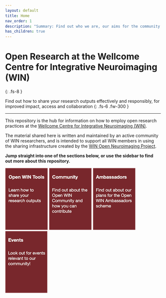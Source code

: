 ```yaml
---
layout: default
title: Home
nav_order: 1
description: "Summary: Find out who we are, our aims for the community and how to get involved!"
has_children: true
---
```


<!-- ![WIN-logo](docs/img/WIN-h100.png) -->



# Open Research at the Wellcome Centre for Integrative Neuroimaging (WIN)
{: .fs-8 }

Find out how to share your research outputs effectively and responsibly, for improved impact, access and collaboration
{: .fs-6 .fw-300 }

---

This repository is the hub for information on how to employ open research practices at the [Wellcome Centre for Integrative Neuroimaging (WIN)](https://www.win.ox.ac.uk).

The material shared here is written and maintained by an active community of WIN researchers, and is intended to support all WIN members in using the sharing infrastructure created by the [WIN Open Neuroimaging Project](https://www.win.ox.ac.uk/open-neuroimaging).

**Jump straight into one of the sections below, or use the sidebar to find out more about this repository.**

[![tools](docs/img/btn-tools.png)](https://cassgvp.github.io/WIN-Open-Neuroimaging-Community/docs/tools.html)  [![community](docs/img/btn-community.png)](https://cassgvp.github.io/WIN-Open-Neuroimaging-Community/docs/community.html)  [![ambassadors](docs/img/btn-ambass.png)](https://cassgvp.github.io/WIN-Open-Neuroimaging-Community/docs/ambassadors.html)  [![events](docs/img/btn-events.png)](https://cassgvp.github.io/WIN-Open-Neuroimaging-Community/docs/events.html)




<!-- [Open WIN Community](docs/community.md){: .btn .btn-primary .fs-6 .mb-4 .mb-md-0 .mr-2 }  
Find out about the Open WIN Community and how you can contribute

[Open WIN Ambassadors](docs/abmassadors.md){: .btn .btn-primary .fs-6 .mb-4 .mb-md-0 .mr-2 }  
Find out about our plans for the Open WIN Ambassadors scheme

[Open WIN Events](docs/events.md){: .btn .btn-primary .fs-6 .mb-4 .mb-md-0 .mr-2 }  
Look about for events relevant to our community! -->

